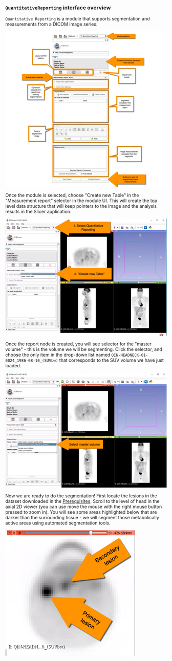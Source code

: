 ### `QuantitativeReporting` interface overview

`Quantitative Reporting` is a module that supports segmentation and measurements from a DICOM image series.

![](/gitbook/assets/qr-ui.png)

Once the module is selected, choose "Create new Table" in the "Measurement report" selector in the module UI. This will create the top level data structure that will keep pointers to the image and the analysis results in the Slicer application.

![](/gitbook/assets/select-qr.png)

Once the report node is created, you will see selector for the "master volume" - this is the volume we will be segmenting. Click the selector, and choose the only item in the drop-down list named `QIN-HEADNECK-01-0024_1986-08-10_(SUVbw)` that corresponds to the SUV volume we have just loaded.

![](/gitbook/assets/select-master.png)

Now we are ready to do the segmentation! First locate the lesions in the dataset downloaded in the [Prerequisites](/gitbook/prerequisites.md). Scroll to the level of head in the axial 2D viewer (you can use move the mouse with the right mouse button pressed to zoom in). You will see some areas highlighted below that are darker than the surrounding tissue - we will segment those metabolically active areas using automated segmentation tools.

![](/gitbook/assets/pt-lesion.png)